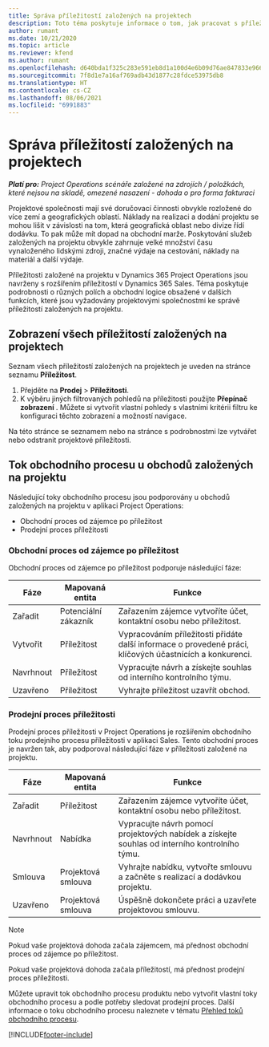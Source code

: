 ```yaml
---
title: Správa příležitostí založených na projektech
description: Toto téma poskytuje informace o tom, jak pracovat s příležitostmi, které souvisejí s projekty.
author: rumant
ms.date: 10/21/2020
ms.topic: article
ms.reviewer: kfend
ms.author: rumant
ms.openlocfilehash: d640bda1f325c283e591eb8d1a100d4e6b09d76ae847833e9664c3631eabd154
ms.sourcegitcommit: 7f8d1e7a16af769adb43d1877c28fdce53975db8
ms.translationtype: HT
ms.contentlocale: cs-CZ
ms.lasthandoff: 08/06/2021
ms.locfileid: "6991883"
---
```

# <a name="manage-project-based-opportunities"></a>Správa příležitostí založených na projektech

_**Platí pro:** Project Operations scénáře založené na zdrojích / položkách, které nejsou na skladě, omezené nasazení - dohoda o pro forma fakturaci_

Projektové společnosti mají své doručovací činnosti obvykle rozložené do více zemí a geografických oblastí. Náklady na realizaci a dodání projektu se mohou lišit v závislosti na tom, která geografická oblast nebo divize řídí dodávku. To pak může mít dopad na obchodní marže. Poskytování služeb založených na projektu obvykle zahrnuje velké množství času vynaloženého lidskými zdroji, značné výdaje na cestování, náklady na materiál a další výdaje.

Příležitosti založené na projektu v Dynamics 365 Project Operations jsou navrženy s rozšířením příležitostí v Dynamics 365 Sales. Téma poskytuje podrobnosti o různých polích a obchodní logice obsažené v dalších funkcích, které jsou vyžadovány projektovými společnostmi ke správě příležitostí založených na projektu.

## <a name="view-all-project-based-opportunities"></a>Zobrazení všech příležitostí založených na projektech

Seznam všech příležitostí založených na projektech je uveden na stránce seznamu **Příležitost**. 

1. Přejděte na **Prodej** > **Příležitosti**.
2. K výběru jiných filtrovaných pohledů na příležitosti použijte **Přepínač zobrazení** . Můžete si vytvořit vlastní pohledy s vlastními kritérii filtru ke konfiguraci těchto zobrazení a možností navigace.

Na této stránce se seznamem nebo na stránce s podrobnostmi lze vytvářet nebo odstranit projektové příležitosti.

## <a name="business-process-flow-for-project-based-deals"></a>Tok obchodního procesu u obchodů založených na projektu

Následující toky obchodního procesu jsou podporovány u obchodů založených na projektu v aplikaci Project Operations:

- Obchodní proces od zájemce po příležitost
- Prodejní proces příležitosti

### <a name="lead-to-opportunity-business-process"></a>Obchodní proces od zájemce po příležitost 
Obchodní proces od zájemce po příležitost podporuje následující fáze:

| Fáze | Mapovaná entita | Funkce |
| --- | --- | --- |
| Zařadit | Potenciální zákazník | Zařazením zájemce vytvoříte účet, kontaktní osobu nebo příležitost. |
| Vytvořit | Příležitost | Vypracováním příležitosti přidáte další informace o provedené práci, klíčových účastnících a konkurenci. |
| Navrhnout | Příležitost | Vypracujte návrh a získejte souhlas od interního kontrolního týmu. |
| Uzavřeno | Příležitost | Vyhrajte příležitost uzavřít obchod. |

### <a name="opportunity-sales-process"></a>Prodejní proces příležitosti
Prodejní proces příležitosti v Project Operations je rozšířením obchodního toku prodejního procesu příležitosti v aplikaci Sales. Tento obchodní proces je navržen tak, aby podporoval následující fáze v příležitosti založené na projektu.

| Fáze | Mapovaná entita | Funkce |
| --- | --- | --- |
| Zařadit | Příležitost | Zařazením zájemce vytvoříte účet, kontaktní osobu nebo příležitost. |
| Navrhnout | Nabídka | Vypracujte návrh pomocí projektových nabídek a získejte souhlas od interního kontrolního týmu. |
| Smlouva | Projektová smlouva | Vyhrajte nabídku, vytvořte smlouvu a začněte s realizací a dodávkou projektu. |
| Uzavřeno | Projektová smlouva | Úspěšně dokončete práci a uzavřete projektovou smlouvu. |

> [!NOTE]
> Pokud vaše projektová dohoda začala zájemcem, má přednost obchodní proces od zájemce po příležitost.
>
> Pokud vaše projektová dohoda začala příležitostí, má přednost prodejní proces příležitosti.

Můžete upravit tok obchodního procesu produktu nebo vytvořit vlastní toky obchodního procesu a podle potřeby sledovat prodejní proces. Další informace o toku obchodního procesu naleznete v tématu [Přehled toků obchodního procesu](/dynamics365/customerengagement/on-premises/customize/business-process-flows-overview).


[!INCLUDE[footer-include](../includes/footer-banner.md)]